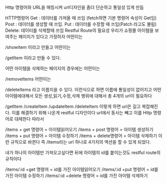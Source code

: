 Http 명령어와 URL을 매칭시켜 url디자인을 좀더 단순하고 통일성 있게 만듬

HTTP명령어
Get : 데이터를 가져올 때 쓰임 (fetch하면 기본 명령어 속성이 Get임)
Post : 데이터를 생성할 때 쓰임.
Put : 데이터를 수정할 때 쓰임(Patch 라고도 불림)
Delete: 데이터를 삭제할때 쓰임
Restful Route의 필요성
우리가 쇼핑몰 아이템을 보여주는 페이지가 있다고 가정하자
어떤이는

/showitem
이라고 만들고 어떤이는

/getItem
이라고 만들 수 있다.

어떤 아이템을 삭제하는 페이지의 경우에는
어떤이는

/removeItems
어떤이는

/deleteItems
라고 이름지을 수 있다. 이런식으로 하면 이름에 통일성이 없어지고 어떤 아이템에대해서 모든 생성,읽기,수정,삭제 행위에 대해서 총 4개의 url이 필요하다

/getItem /createItem /updateItem /deleteItem
이렇게 하면 url은 길고 복잡해진다. 이를 해결하기 위해 나온게 restful 디자인이다
url에서 동사는 빼고 이를 Http 명령어로 대체한다
따라서

/items + get 명령어 = 아이템읽어오기
/items + post 명령어 = 아이템 생성하기 
/items + put 명령어 = 아이템 수정하기 
/items + delete명령어 = 아이템 삭제하기
이런 규칙으로 바뀐다
즉 /items라는 url 하나로 4가지의 액션을 할 수 있게 되었다.

내가 하나의 아이템만 가져오고싶다면 뒤에 아이템의 id를 붙이는것도 restful route의 규칙이다

/items/:id +get 명령어 = id를 가진 아이템읽어오기 
/items/:id +put 명령어 = id를 가진 아이템 수정하기 
/items/:id +delete 명령어 = id를 가진 아이템 삭제하기

